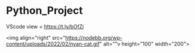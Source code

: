 # Python_Project

VScode view = https://t.ly/bOfZi <br>

<img align="right" src="https://nodebb.org/wp-content/uploads/2022/02/nyan-cat.gif" alt=""v height="100" width="200">

